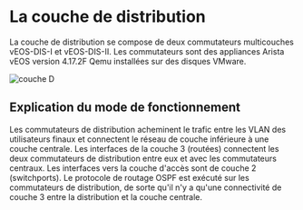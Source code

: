 # La couche de distribution
La couche de distribution se compose de deux commutateurs multicouches vEOS-DIS-I et vEOS-DIS-II. Les commutateurs sont des appliances Arista vEOS version 4.17.2F Qemu installées sur des disques VMware.

![couche D](https://github.com/bfaycal197/Enterprise-Network-on-GNS3/assets/91549637/7368a0cf-780e-43ad-b856-7a013077f11d)

## Explication du mode de fonctionnement
Les commutateurs de distribution acheminent le trafic entre les VLAN des utilisateurs finaux et connectent le réseau de couche inférieure à une couche centrale. Les interfaces de la couche 3 (routées) connectent les deux commutateurs de distribution entre eux et avec les commutateurs centraux.  Les interfaces vers la couche d'accès sont de couche 2 (switchports). Le protocole de routage OSPF est exécuté sur les commutateurs de distribution, de sorte qu'il n'y a qu'une connectivité de couche 3 entre la distribution et la couche centrale.
